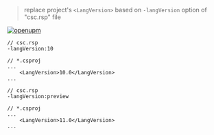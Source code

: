 > replace project's `<LangVersion>` based on `-langVersion` option of "csc.rsp" file

[![openupm](https://img.shields.io/npm/v/com.fullmetalbagel.unity-lang-version?label=openupm&registry_uri=https://package.openupm.com)](https://openupm.com/packages/com.fullmetalbagel.unity-lang-version/)
```
// csc.rsp
-langVersion:10

// *.csproj
...
    <LangVersion>10.0</LangVersion>
...
```

```
// csc.rsp
-langVersion:preview

// *.csproj
...
    <LangVersion>11.0</LangVersion>
...
```
